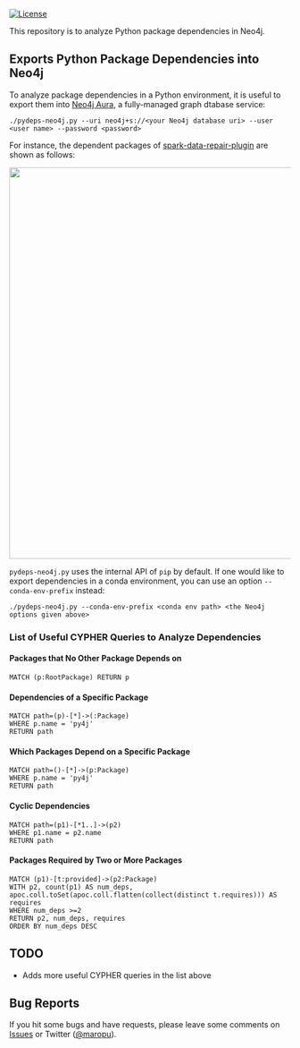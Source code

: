 [![License](http://img.shields.io/:license-Apache_v2-blue.svg)](https://github.com/maropu/pydeps-neo4j/blob/master/LICENSE)

This repository is to analyze Python package dependencies in Neo4j.

## Exports Python Package Dependencies into Neo4j

To analyze package dependencies in a Python environment, it is useful to export them
into [Neo4j Aura](https://neo4j.com/cloud/aura), a fully-managed graph dtabase service:

```
./pydeps-neo4j.py --uri neo4j+s://<your Neo4j database uri> --user <user name> --password <password>
```

For instance, the dependent packages of [spark-data-repair-plugin](https://github.com/maropu/spark-data-repair-plugin) are shown as follows:

<p align="center"><img src="resources/spark-data-repair-plugin-neo4jaura.svg" width="700px"></p>

`pydeps-neo4j.py` uses the internal API of `pip` by default.
If one would like to export dependencies in a conda environment, you can use an option `--conda-env-prefix` instead:

```
./pydeps-neo4j.py --conda-env-prefix <conda env path> <the Neo4j options given above>
```

### List of Useful CYPHER Queries to Analyze Dependencies

#### Packages that No Other Package Depends on

```
MATCH (p:RootPackage) RETURN p
```

#### Dependencies of a Specific Package

```
MATCH path=(p)-[*]->(:Package)
WHERE p.name = 'py4j'
RETURN path
```

#### Which Packages Depend on a Specific Package

```
MATCH path=()-[*]->(p:Package)
WHERE p.name = 'py4j'
RETURN path
```

#### Cyclic Dependencies

```
MATCH path=(p1)-[*1..]->(p2)
WHERE p1.name = p2.name
RETURN path
```

#### Packages Required by Two or More Packages

```
MATCH (p1)-[t:provided]->(p2:Package)
WITH p2, count(p1) AS num_deps, apoc.coll.toSet(apoc.coll.flatten(collect(distinct t.requires))) AS requires
WHERE num_deps >=2
RETURN p2, num_deps, requires
ORDER BY num_deps DESC
```

## TODO

 * Adds more useful CYPHER queries in the list above

## Bug Reports

If you hit some bugs and have requests, please leave some comments on [Issues](https://github.com/maropu/spark-sql-flow-plugin/issues)
or Twitter ([@maropu](http://twitter.com/#!/maropu)).
